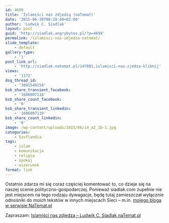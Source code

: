 ```yaml
---
id: 4699
title: 'Islamiści nas zdjedzą (naTemat)'
date: '2015-06-30T08:28:40+02:00'
author: 'Ludwik C. Siadlak'
layout: post
guid: 'http://siadlak.angrybytes.pl/?p=4699'
permalink: /islamisci-nas-zdjedza-natemat/
slide_template:
    - default
gallery-type:
    - '1'
post_link_url:
    - 'http://siadlak.natemat.pl/147081,islamisci-nas-zjedza-kliknij'
views:
    - '1173'
dsq_thread_id:
    - '3891549154'
bsb_share_transient_facebook:
    - '1606007118'
bsb_share_count_facebook:
    - '0'
bsb_share_transient_linkedin:
    - '1606007119'
bsb_share_count_linkedin:
    - '0'
image: /wp-content/uploads/2015/06/i4_a2_1b-1.jpg
categories:
    - Szuflandia
tags:
    - islam
    - komunikacja
    - religia
    - spokój
    - wizerunek
format: link
---
```


Ostatnio zdarza mi się coraz częściej komentować to, co dzieje się na naszej scenie polityczno-gospodarczej. Ponieważ siadlak.com zupełnie nie jest miejscem na tego rodzaju dywagacje, będę tutaj zamieszczał wyłącznie odnośniki do moich tekstów w innych miejscach Sieci – m.in. [mojego bloga w serwisie NaTemat.pl](http://siadlak.natemat.pl)

Zapraszam: [Islamiści nas zdjedzą – Ludwik C. Siadlak naTemat.pl](http://siadlak.natemat.pl/147081,islamisci-nas-zjedza-kliknij)
